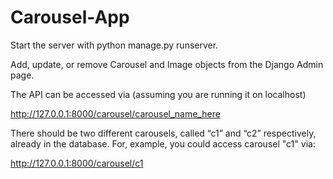 # Carousel-App
Start the server with python manage.py runserver.

Add, update, or remove Carousel and Image objects from the Django Admin page. 

The API can be accessed via (assuming you are running it on localhost)

http://127.0.0.1:8000/carousel/carousel_name_here

There should be two different carousels, called “c1”
and “c2” respectively, already in the database. For,
example, you could access carousel "c1" via:

http://127.0.0.1:8000/carousel/c1

